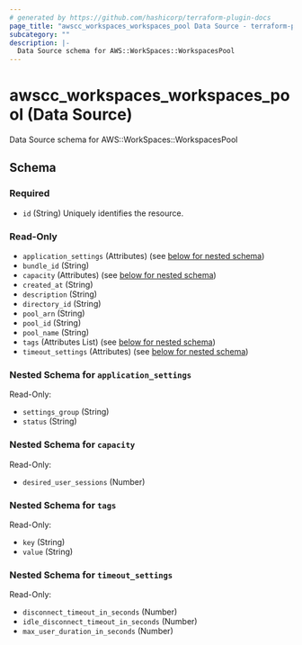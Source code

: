 ```yaml
---
# generated by https://github.com/hashicorp/terraform-plugin-docs
page_title: "awscc_workspaces_workspaces_pool Data Source - terraform-provider-awscc"
subcategory: ""
description: |-
  Data Source schema for AWS::WorkSpaces::WorkspacesPool
---
```


# awscc_workspaces_workspaces_pool (Data Source)

Data Source schema for AWS::WorkSpaces::WorkspacesPool



<!-- schema generated by tfplugindocs -->
## Schema

### Required

- `id` (String) Uniquely identifies the resource.

### Read-Only

- `application_settings` (Attributes) (see [below for nested schema](#nestedatt--application_settings))
- `bundle_id` (String)
- `capacity` (Attributes) (see [below for nested schema](#nestedatt--capacity))
- `created_at` (String)
- `description` (String)
- `directory_id` (String)
- `pool_arn` (String)
- `pool_id` (String)
- `pool_name` (String)
- `tags` (Attributes List) (see [below for nested schema](#nestedatt--tags))
- `timeout_settings` (Attributes) (see [below for nested schema](#nestedatt--timeout_settings))

<a id="nestedatt--application_settings"></a>
### Nested Schema for `application_settings`

Read-Only:

- `settings_group` (String)
- `status` (String)


<a id="nestedatt--capacity"></a>
### Nested Schema for `capacity`

Read-Only:

- `desired_user_sessions` (Number)


<a id="nestedatt--tags"></a>
### Nested Schema for `tags`

Read-Only:

- `key` (String)
- `value` (String)


<a id="nestedatt--timeout_settings"></a>
### Nested Schema for `timeout_settings`

Read-Only:

- `disconnect_timeout_in_seconds` (Number)
- `idle_disconnect_timeout_in_seconds` (Number)
- `max_user_duration_in_seconds` (Number)
